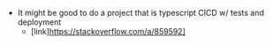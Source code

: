 - It might be good to do a project that is typescript CICD w/ tests and deployment
	- [link]https://stackoverflow.com/a/859592]